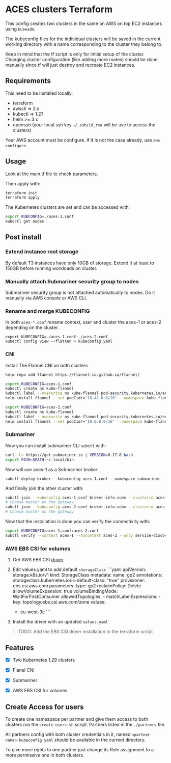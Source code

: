 # ACES clusters Terraform

This config creates two clusters in the same on AWS on top EC2 instances using `kubeadm`.

The kubeconfig files for the individual clusters will be saved in the current working directory with a name corresponding to the cluster they belong to.

Keep in mind that the tf script is only for initial setup of the cluster. Changing cluster configuration (like adding more nodes) should be done manually since tf will just destroy and recreate EC2 instances.

## Requirements

This need to be installed locally:
- terraform
- awscli => 2.x
- kubectl => 1.27
- helm >= 3.x
- openssh (your local ssh key `~/.ssh/id_rsa` will be use to access the clusters)

Your AWS account must be configure. If it is not the case already, use `aws configure`.

## Usage

Look at the main.tf file to check parameters.

Then apply with:
```sh
terraform init
terraform apply
```
The Kubernetes clusters are set and can be accessed with:
```sh
export KUBCONFIG=./aces-1.conf
kubectl get nodes
```

## Post install

### Extend instance root storage

By default T3 instances have only 10GB of storage. Extend it at least to 150GB before running workloads on cluster.

### Manually attach Submariner security group to nodes

Submariner security group is not attached automatically to nodes. Do it manually via AWS console or AWS CLI.

### Rename and merge KUBECONFIG

In both `aces-*.conf` rename context, user and cluster the aces-1 or aces-2
depending on the cluster.
```
export KUBECONFIG=./aces-1.conf:./aces-2.conf
kubectl config view --flatten > kubeconfig.yaml
```

### CNI

Install The Flannel CNI on both clusters
```sh
helm repo add flannel https://flannel-io.github.io/flannel/

export KUBECONFIG=aces-1.conf
kubectl create ns kube-flannel
kubectl label --overwrite ns kube-flannel pod-security.kubernetes.io/enforce=privileged
helm install flannel --set podCidr="10.42.0.0/16" --namespace kube-flannel flannel/flannel

export KUBECONFIG=aces-2.conf
kubectl create ns kube-flannel
kubectl label --overwrite ns kube-flannel pod-security.kubernetes.io/enforce=privileged
helm install flannel --set podCidr="10.0.0.0/16" --namespace kube-flannel flannel/flannel
```

### Submariner

Now you can install submariner CLI `subctl` with:
```sh
curl -Ls https://get.submariner.io | VERSION=0.17.0 bash
export PATH=$PATH:~/.local/bin
```

Now will use aces-1 as a Submariner broker:
```
subctl deploy-broker --kubeconfig aces-1.conf --namespace submariner
```

And finally join the other cluster with:
```sh
subctl join --kubeconfig aces-1.conf broker-info.subm --clusterid aces-1
# Choose master as the gateway
subctl join --kubeconfig aces-2.conf broker-info.subm --clusterid aces-2
# Choose master as the gateway
```

Now that the installation is done you can verify the connectivity with:
```sh
export KUBECONFIG=aces-1.conf:aces-2.conf
subctl verify --context aces-1 --tocontext aces-2 --only service-discovery,connectivity --verbose
```


### AWS EBS CSI for volumes
  1. Get AWS EBS CSI [driver](https://github.com/kubernetes-sigs/aws-ebs-csi-driver/blob/master/docs/install.md)
  2. Edit values.yaml to add default `storageClass`
    ```yaml
    apiVersion: storage.k8s.io/v1
    kind: StorageClass
    metadata:
    name: gp2
    annotations:
        storageclass.kubernetes.io/is-default-class: "true"
    provisioner: ebs.csi.aws.com
    parameters:
    type: gp2
    reclaimPolicy: Delete
    allowVolumeExpansion: true
    volumeBindingMode: WaitForFirstConsumer
    allowedTopologies:
    - matchLabelExpressions:
    - key: topology.ebs.csi.aws.com/zone
        values:
        - eu-west-3c
    ```

  3. Install the driver with an updated `values.yaml`

> TODO: Add the EBS CSI driver installation to the terraform script
## Features

- [X] Two Kubernetes 1.29 clusters
- [X] Flanel CNI
- [X] Submariner
- [X] AWS EBS CSI for volumes 


## Create Access for users

To create one namespace per partner and give them access to both clusters run the `create-users.sh` script.
Partners listed in the `./partners` file.

All partners config with both cluster credentials in it, named `<partner name>-kubeconfig.yaml` should be available in the current directory.

To give more rights to one partner just change its Role assignment to a more permissive one in both clusters.

